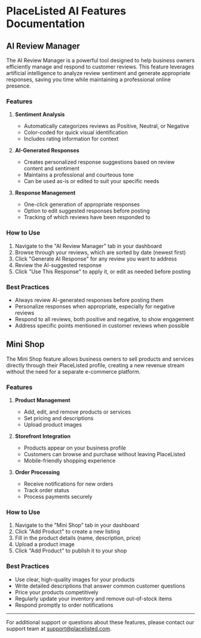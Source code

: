 # PlaceListed AI Features Documentation

## AI Review Manager

The AI Review Manager is a powerful tool designed to help business owners efficiently manage and respond to customer reviews. This feature leverages artificial intelligence to analyze review sentiment and generate appropriate responses, saving you time while maintaining a professional online presence.

### Features

1. **Sentiment Analysis**
   - Automatically categorizes reviews as Positive, Neutral, or Negative
   - Color-coded for quick visual identification
   - Includes rating information for context

2. **AI-Generated Responses**
   - Creates personalized response suggestions based on review content and sentiment
   - Maintains a professional and courteous tone
   - Can be used as-is or edited to suit your specific needs

3. **Response Management**
   - One-click generation of appropriate responses
   - Option to edit suggested responses before posting
   - Tracking of which reviews have been responded to

### How to Use

1. Navigate to the "AI Review Manager" tab in your dashboard
2. Browse through your reviews, which are sorted by date (newest first)
3. Click "Generate AI Response" for any review you want to address
4. Review the AI-suggested response
5. Click "Use This Response" to apply it, or edit as needed before posting

### Best Practices

- Always review AI-generated responses before posting them
- Personalize responses when appropriate, especially for negative reviews
- Respond to all reviews, both positive and negative, to show engagement
- Address specific points mentioned in customer reviews when possible

## Mini Shop

The Mini Shop feature allows business owners to sell products and services directly through their PlaceListed profile, creating a new revenue stream without the need for a separate e-commerce platform.

### Features

1. **Product Management**
   - Add, edit, and remove products or services
   - Set pricing and descriptions
   - Upload product images

2. **Storefront Integration**
   - Products appear on your business profile
   - Customers can browse and purchase without leaving PlaceListed
   - Mobile-friendly shopping experience

3. **Order Processing**
   - Receive notifications for new orders
   - Track order status
   - Process payments securely

### How to Use

1. Navigate to the "Mini Shop" tab in your dashboard
2. Click "Add Product" to create a new listing
3. Fill in the product details (name, description, price)
4. Upload a product image
5. Click "Add Product" to publish it to your shop

### Best Practices

- Use clear, high-quality images for your products
- Write detailed descriptions that answer common customer questions
- Price your products competitively
- Regularly update your inventory and remove out-of-stock items
- Respond promptly to order notifications

---

For additional support or questions about these features, please contact our support team at support@placelisted.com.

